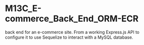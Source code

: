 # M13C_E-commerce_Back_End_ORM-ECR
back end for an e-commerce site. From a working Express.js API to configure it to use Sequelize to interact with a MySQL database.
